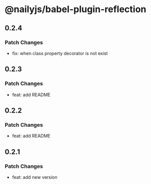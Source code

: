 # @nailyjs/babel-plugin-reflection

## 0.2.4

### Patch Changes

- fix: when class property decorator is not exist

## 0.2.3

### Patch Changes

- feat: add README

## 0.2.2

### Patch Changes

- feat: add README

## 0.2.1

### Patch Changes

- feat: add new version
